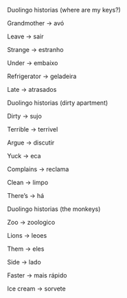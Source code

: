 <p>Duolingo historias (where are my keys?)</p><p>Grandmother → avó</p><p>Leave → sair</p><p>Strange → estranho</p><p>Under → embaixo</p><p>Refrigerator → geladeira</p><p>Late → atrasados</p><p>Duolingo historias (dirty apartment)</p><p>Dirty → sujo</p><p>Terrible → terrivel</p><p>Argue → discutir</p><p>Yuck → eca</p><p>Complains → reclama</p><p>Clean → limpo</p><p>There’s → há</p><p>Duolingo historias (the monkeys)</p><p>Zoo → zoologico</p><p>Lions → leoes</p><p>Them → eles</p><p>Side → lado</p><p>Faster → mais rápido</p><p>Ice cream → sorvete</p>
